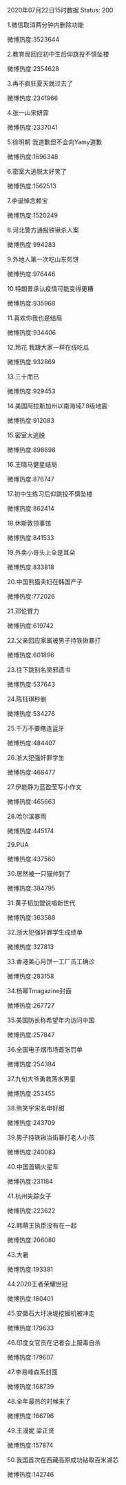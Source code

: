 2020年07月22日15时数据
Status: 200

1.微信取消两分钟内删除功能

微博热度:3523644

2.教育局回应初中生后仰跳投不慎坠楼

微博热度:2354628

3.再不疯狂夏天就过去了

微博热度:2341966

4.张一山宋妍霏

微博热度:2337041

5.徐明朝 我道歉但不会向Yamy道歉

微博热度:1696348

6.密室大逃脱太好笑了

微博热度:1562513

7.李诞悼念赖宝

微博热度:1520249

8.河北警方通报铁锹杀人案

微博热度:994283

9.外地人第一次吃山东煎饼

微博热度:976446

10.特朗普承认疫情可能变得更糟

微博热度:935968

11.喜欢你我也是结局

微博热度:934406

12.玲花 我跟大家一样在线吃瓜

微博热度:932869

13.三十而已

微博热度:929453

14.美国阿拉斯加州以南海域7.8级地震

微博热度:912083

15.密室大逃脱

微博热度:898698

16.王晴马健星结局

微博热度:876747

17.初中生练习后仰跳投不慎坠楼

微博热度:862414

18.休斯敦领事馆

微博热度:841533

19.外卖小哥头上全是耳朵

微博热度:833818

20.中国熊猫夫妇在韩国产子

微博热度:772026

21.邓伦臂力

微博热度:619742

22.父亲回应家属被男子持铁锹暴打

微博热度:601896

23.往下跳别名吴邪遗书

微博热度:537643

24.陈钰琪秒删

微博热度:534276

25.千万不要瞎连蓝牙

微博热度:484407

26.浙大犯强奸罪学生

微博热度:468477

27.伊能静为蓝盈莹写小作文

微博热度:465663

28.哈尔滨暴雨

微博热度:445174

29.PUA

微博热度:437560

30.居然被一只猫帅到了

微博热度:384795

31.黄子韬加盟说唱新世代

微博热度:363588

32.浙大犯强奸罪学生成绩单

微博热度:327813

33.香港美心月饼一工厂员工确诊

微博热度:283158

34.杨幂Tmagazine封面

微博热度:267727

35.美国防长称希望年内访问中国

微博热度:257847

36.全国电子烟市场首张罚单

微博热度:254384

37.九旬大爷勇救落水男童

微博热度:253455

38.熊笑宇宋名申好甜

微博热度:243709

39.男子持铁锹当街暴打老人小孩

微博热度:240083

40.中国首辆火星车

微博热度:231184

41.杭州失踪女子

微博热度:223622

42.韩萌王执臣没有在一起

微博热度:206080

43.大暑

微博热度:193381

44.2020王者荣耀世冠

微博热度:180401

45.安徽石大圩决堤挖掘机被冲走

微博热度:179633

46.印度女官员在记者会上服毒自杀

微博热度:179607

47.李易峰森系封面

微博热度:168739

48.全年最热的时候来了

微博热度:166796

49.王漫妮 梁正贤

微博热度:157874

50.我国首次在西藏高原成功钻取百米湖芯

微博热度:142746

